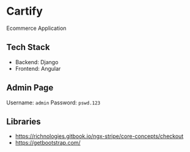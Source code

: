 # Cartify
Ecommerce Application

## Tech Stack
- Backend: Django
- Frontend: Angular

## Admin Page
Username: `admin`
Password: `pswd.123`

## Libraries
- https://richnologies.gitbook.io/ngx-stripe/core-concepts/checkout
- https://getbootstrap.com/